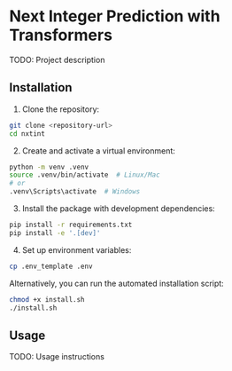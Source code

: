 # Next Integer Prediction with Transformers

TODO: Project description

## Installation

1. Clone the repository:
```bash
git clone <repository-url>
cd nxtint
```

2. Create and activate a virtual environment:
```bash
python -m venv .venv
source .venv/bin/activate  # Linux/Mac
# or
.venv\Scripts\activate  # Windows
```

3. Install the package with development dependencies:
```bash
pip install -r requirements.txt
pip install -e '.[dev]'
```

4. Set up environment variables:
```bash
cp .env_template .env
```

Alternatively, you can run the automated installation script:
```bash
chmod +x install.sh
./install.sh
```

## Usage

TODO: Usage instructions
